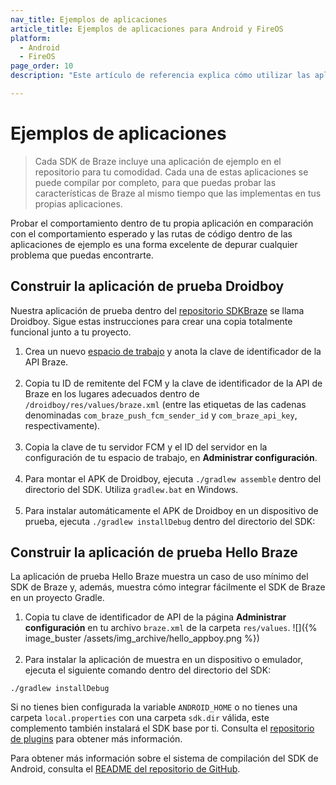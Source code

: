 ```yaml
---
nav_title: Ejemplos de aplicaciones
article_title: Ejemplos de aplicaciones para Android y FireOS
platform: 
  - Android
  - FireOS
page_order: 10
description: "Este artículo de referencia explica cómo utilizar las aplicaciones de ejemplo de Android."

---
```


# Ejemplos de aplicaciones

> Cada SDK de Braze incluye una aplicación de ejemplo en el repositorio para tu comodidad. Cada una de estas aplicaciones se puede compilar por completo, para que puedas probar las características de Braze al mismo tiempo que las implementas en tus propias aplicaciones. 

Probar el comportamiento dentro de tu propia aplicación en comparación con el comportamiento esperado y las rutas de código dentro de las aplicaciones de ejemplo es una forma excelente de depurar cualquier problema que puedas encontrarte.

## Construir la aplicación de prueba Droidboy
Nuestra aplicación de prueba dentro del [repositorio SDKBraze](https://github.com/braze-inc/braze-android-sdk "GitHub de Android") se llama Droidboy. Sigue estas instrucciones para crear una copia totalmente funcional junto a tu proyecto.

1. Crea un nuevo [espacio de trabajo]({{site.baseurl}}/developer_guide/platform_wide/app_group_configuration/#app-group-configuration) y anota la clave de identificador de la API Braze.<br><br>
2. Copia tu ID de remitente del FCM y la clave de identificador de la API de Braze en los lugares adecuados dentro de `/droidboy/res/values/braze.xml` (entre las etiquetas de las cadenas denominadas `com_braze_push_fcm_sender_id` y `com_braze_api_key`, respectivamente).<br><br>
3. Copia la clave de tu servidor FCM y el ID del servidor en la configuración de tu espacio de trabajo, en **Administrar configuración**.<br><br>
4. Para montar el APK de Droidboy, ejecuta `./gradlew assemble` dentro del directorio del SDK. Utiliza `gradlew.bat` en Windows.<br><br>
5. Para instalar automáticamente el APK de Droidboy en un dispositivo de prueba, ejecuta `./gradlew installDebug` dentro del directorio del SDK:

## Construir la aplicación de prueba Hello Braze
La aplicación de prueba Hello Braze muestra un caso de uso mínimo del SDK de Braze y, además, muestra cómo integrar fácilmente el SDK de Braze en un proyecto Gradle.

1. Copia tu clave de identificador de API de la página **Administrar configuración** en tu archivo `braze.xml` de la carpeta `res/values`.
![]({% image_buster /assets/img_archive/hello_appboy.png %})<br><br>
2. Para instalar la aplicación de muestra en un dispositivo o emulador, ejecuta el siguiente comando dentro del directorio del SDK:
```
./gradlew installDebug
```
Si no tienes bien configurada la variable `ANDROID_HOME` o no tienes una carpeta `local.properties` con una carpeta `sdk.dir` válida, este complemento también instalará el SDK base por ti. Consulta el [repositorio de plugins](https://github.com/JakeWharton/sdk-manager-plugin) para obtener más información.

Para obtener más información sobre el sistema de compilación del SDK de Android, consulta el [README del repositorio de GitHub](https://github.com/braze-inc/braze-android-sdk/blob/master/README.md).

